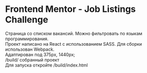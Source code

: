 # Frontend Mentor - Job Listings Challenge
Страница со списком вакансий. Можно фильтровать по языкам программирования.<br/>
Проект написано на React с использованием SASS. Для сборки использован Webpack.<br/>
Адаптирован под 375px, 1440px;<br/>
/build/ собранный проект<br/>
Для запуска откройте /build/index.html
